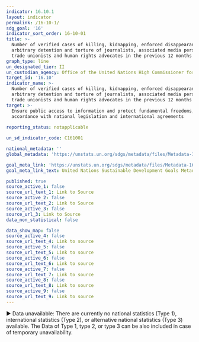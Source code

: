 ```yaml
---
indicator: 16.10.1
layout: indicator
permalink: /16-10-1/
sdg_goal: '16'
indicator_sort_order: 16-10-01
title: >-
  Number of verified cases of killing, kidnapping, enforced disappearance,
  arbitrary detention and torture of journalists, associated media personnel,
  trade unionists and human rights advocates in the previous 12 months
graph_type: line
un_designated_tier: II
un_custodian_agency: Office of the United Nations High Commissioner for Human Rights (OHCHR)
target_id: '16.10'
indicator_name: >-
  Number of verified cases of killing, kidnapping, enforced disappearance,
  arbitrary detention and torture of journalists, associated media personnel,
  trade unionists and human rights advocates in the previous 12 months
target: >-
  Ensure public access to information and protect fundamental freedoms, in
  accordance with national legislation and international agreements
  
reporting_status: notapplicable

un_sd_indicator_code: C161001

national_metadata: ''
global_metadata: 'https://unstats.un.org/sdgs/metadata/files/Metadata-16-10-01.pdf'

goal_meta_link: 'https://unstats.un.org/sdgs/metadata/files/Metadata-16-10-01.pdf'
goal_meta_link_text: United Nations Sustainable Development Goals Metadata (pdf 1361kB)

published: true
source_active_1: false
source_url_text_1: Link to Source
source_active_2: false
source_url_text_2: Link to Source
source_active_3: false
source_url_3: Link to Source
data_non_statistical: false

data_show_map: false
source_active_4: false
source_url_text_4: Link to source
source_active_5: false
source_url_text_5: Link to source
source_active_6: false
source_url_text_6: Link to source
source_active_7: false
source_url_text_7: Link to source
source_active_8: false
source_url_text_8: Link to source
source_active_9: false
source_url_text_9: Link to source
---
```

▶ Data unavailable: There are currently no national statistics (Type 1), international statistics (Type 2), or alternative national statistics (Type 3) available. The Data of Type 1, type 2, or type 3 can be also included in case of temporary unavailability.
